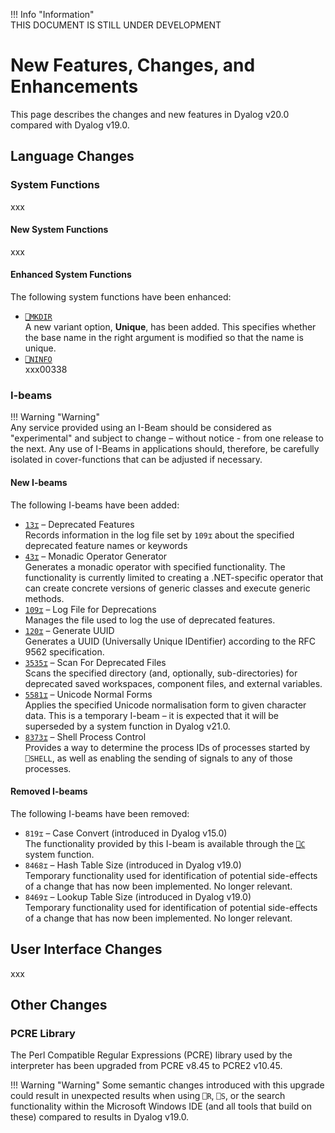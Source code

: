 !!! Info "Information"  
    THIS DOCUMENT IS STILL UNDER DEVELOPMENT

# New Features, Changes, and Enhancements

This page describes the changes and new features in Dyalog v20.0 compared with Dyalog v19.0.

## Language Changes

### System Functions

xxx

#### New System Functions

xxx

#### Enhanced System Functions

The following system functions have been enhanced:

- [`⎕MKDIR`](xxxLINKxxx)  
A new variant option, **Unique**, has been added. This specifies whether the base name in the right argument is modified so that the name is unique.
- [`⎕NINFO`](xxxLINKxxx)  
xxx00338

### I-beams

!!! Warning "Warning"  
    Any service provided using an I-Beam should be considered as "experimental" and subject to change – without notice - from one release to the next. Any use of I-Beams in applications should, therefore, be carefully isolated in cover-functions that can be adjusted if necessary.

#### New I-beams

The following I-beams have been added:

- [`13⌶`](xxxLINKxxx) – Deprecated Features  
Records information in the log file set by `109⌶` about the specified deprecated feature names or keywords
- [`43⌶`](xxxLINKxxx) – Monadic Operator Generator  
Generates a monadic operator with specified functionality. The functionality is currently limited to creating a .NET-specific operator that can create concrete versions of generic classes and execute generic methods.
- [`109⌶`](xxxLINKxxx) – Log File for Deprecations  
Manages the file used to log the use of deprecated features.
- [`120⌶`](xxxLINKxxx) – Generate UUID  
Generates a UUID (Universally Unique IDentifier) according to the RFC 9562 specification.
- [`3535⌶`](xxxLINKxxx) – Scan For Deprecated Files  
Scans the specified directory (and, optionally, sub-directories) for deprecated saved workspaces, component files, and external variables.
- [`5581⌶`](xxxLINKxxx) – Unicode Normal Forms  
Applies the specified Unicode normalisation form to given character data.
This is a temporary I-beam – it is expected that it will be superseded by a system function in Dyalog v21.0.
- [`8373⌶`](xxxLINKxxx) – Shell Process Control  
Provides a way to determine the process IDs of processes started by `⎕SHELL`, as well as enabling the sending of signals to any of those processes.

#### Removed I-beams

The following I-beams have been removed:

- `819⌶` – Case Convert (introduced in Dyalog v15.0)  
The functionality provided by this I-beam is available through the [`⎕C`](xxxLINKxxx) system function.
- `8468⌶` – Hash Table Size (introduced in Dyalog v19.0)  
Temporary functionality used for identification of potential side-effects of a change that has now been implemented. No longer relevant.
- `8469⌶` – Lookup Table Size (introduced in Dyalog v19.0)  
Temporary functionality used for identification of potential side-effects of a change that has now been implemented. No longer relevant.

## User Interface Changes

xxx

## Other Changes

### PCRE Library

The Perl Compatible Regular Expressions (PCRE) library used by the interpreter has been upgraded from PCRE v8.45 to PCRE2 v10.45.

!!! Warning "Warning"
    Some semantic changes introduced with this upgrade could result in unexpected results when using `⎕R`, `⎕S`, or the search functionality within the Microsoft Windows IDE (and all tools that build on these) compared to results in Dyalog v19.0.
